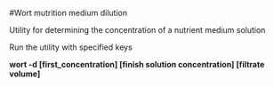 #Wort mutrition medium dilution
<p>Utility for determining the concentration of a nutrient medium solution</p>
<p>Run the utility with specified keys</p>
<p><b>wort -d [first_concentration] [finish solution concentration] [filtrate volume]</b></p>
